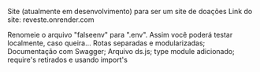 Site (atualmente em desenvolvimento) para ser um site de doações
Link do site: reveste.onrender.com

Renomeie o arquivo "falseenv" para ".env". Assim você poderá testar localmente, caso queira...
Rotas separadas e modularizadas;
Documentação com Swagger;
Arquivo ds.js;
type module adicionado;
require's retirados e usando import's